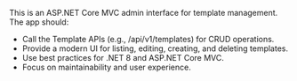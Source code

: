 <!-- Use this file to provide workspace-specific custom instructions to Copilot. For more details, visit https://code.visualstudio.com/docs/copilot/copilot-customization#_use-a-githubcopilotinstructionsmd-file -->

This is an ASP.NET Core MVC admin interface for template management. The app should:
- Call the Template APIs (e.g., /api/v1/templates) for CRUD operations.
- Provide a modern UI for listing, editing, creating, and deleting templates.
- Use best practices for .NET 8 and ASP.NET Core MVC.
- Focus on maintainability and user experience.
